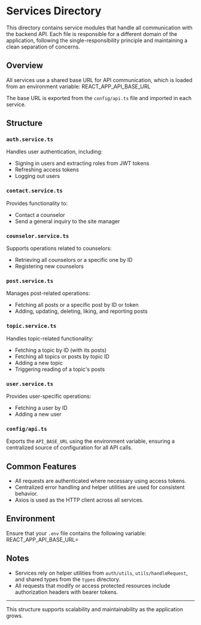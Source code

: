 # Services Directory

This directory contains service modules that handle all communication with the backend API. Each file is responsible for a different domain of the application, following the single-responsibility principle and maintaining a clean separation of concerns.

## Overview

All services use a shared base URL for API communication, which is loaded from an environment variable: REACT_APP_API_BASE_URL


The base URL is exported from the `config/api.ts` file and imported in each service.

## Structure

### `auth.service.ts`
Handles user authentication, including:
- Signing in users and extracting roles from JWT tokens
- Refreshing access tokens
- Logging out users

### `contact.service.ts`
Provides functionality to:
- Contact a counselor
- Send a general inquiry to the site manager

### `counselor.service.ts`
Supports operations related to counselors:
- Retrieving all counselors or a specific one by ID
- Registering new counselors

### `post.service.ts`
Manages post-related operations:
- Fetching all posts or a specific post by ID or token
- Adding, updating, deleting, liking, and reporting posts

### `topic.service.ts`
Handles topic-related functionality:
- Fetching a topic by ID (with its posts)
- Fetching all topics or posts by topic ID
- Adding a new topic
- Triggering reading of a topic's posts

### `user.service.ts`
Provides user-specific operations:
- Fetching a user by ID
- Adding a new user

### `config/api.ts`
Exports the `API_BASE_URL` using the environment variable, ensuring a centralized source of configuration for all API calls.

## Common Features

- All requests are authenticated where necessary using access tokens.
- Centralized error handling and helper utilities are used for consistent behavior.
- Axios is used as the HTTP client across all services.

## Environment

Ensure that your `.env` file contains the following variable:
REACT_APP_API_BASE_URL=<your-api-base-url>

## Notes

- Services rely on helper utilities from `auth/utils`, `utils/handleRequest`, and shared types from the `types` directory.
- All requests that modify or access protected resources include authorization headers with bearer tokens.

---

This structure supports scalability and maintainability as the application grows.
